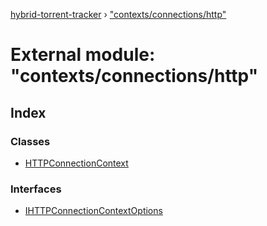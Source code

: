 [hybrid-torrent-tracker](../README.md) › ["contexts/connections/http"](_contexts_connections_http_.md)

# External module: "contexts/connections/http"

## Index

### Classes

* [HTTPConnectionContext](../classes/_contexts_connections_http_.httpconnectioncontext.md)

### Interfaces

* [IHTTPConnectionContextOptions](../interfaces/_contexts_connections_http_.ihttpconnectioncontextoptions.md)
